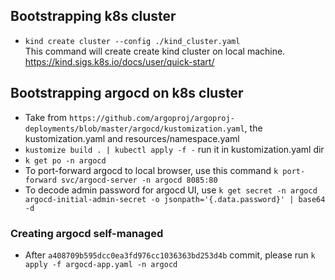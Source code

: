 ## Bootstrapping k8s cluster

- `kind create cluster --config ./kind_cluster.yaml`\
    This command will create create kind cluster on local machine.\
    https://kind.sigs.k8s.io/docs/user/quick-start/

## Bootstrapping argocd on k8s cluster

- Take from `https://github.com/argoproj/argoproj-deployments/blob/master/argocd/kustomization.yaml`, the kustomization.yaml and resources/namespace.yaml
- `kustomize build . | kubectl apply -f -` run it in kustomization.yaml dir
- `k get po -n argocd`
- To port-forward argocd to local browser, use this command `k port-forward svc/argocd-server -n argocd 8085:80`
- To decode admin password for argocd UI, use `k get secret -n argocd argocd-initial-admin-secret -o jsonpath='{.data.password}' | base64 -d`

### Creating argocd self-managed

- After `a408709b595dcc0ea3fd976cc1036363bd253d4b` commit, please run `k apply -f argocd-app.yaml -n argocd`
